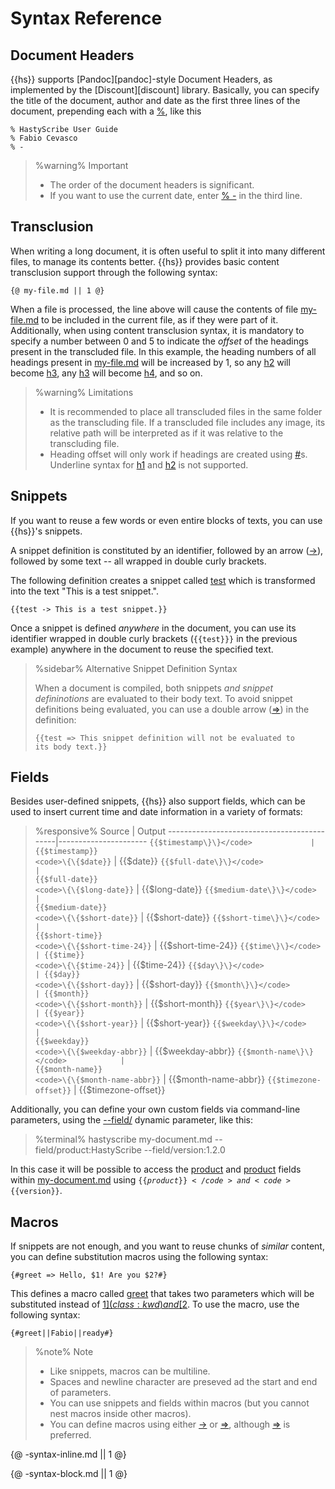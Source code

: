 # Syntax Reference

## Document Headers

{{hs}} supports [Pandoc][pandoc]-style Document Headers, as implemented by the [Discount][discount] library. Basically, you can specify the title of the document, author and date as the first three lines of the document, prepending each with a [%](class:kwd), like this 

~~~
% HastyScribe User Guide
% Fabio Cevasco
% -
~~~

> %warning%
> Important
> 
>  * The order of the document headers is significant.
>  * If you want to use the current date, enter [% -](class:kwd) in the third line.

## Transclusion

When writing a long document, it is often useful to split it into many different files, to manage its contents better. {{hs}} provides basic content transclusion support through the following syntax:

<code>\{@ my-file.md || 1 @\}</code>

When a file is processed, the line above will cause the contents of file [my-file.md](class:file) to be included in the current file, as if they were part of it. Additionally, when using content transclusion syntax, it is mandatory to specify a number between 0 and 5 to indicate the _offset_ of the headings present in the transcluded file. In this example, the heading numbers of all headings present in [my-file.md](class:file) will be increased by 1, so any [h2](class:kwd) will become [h3](class:kwd), any [h3](class:kwd) will become [h4](class:kwd), and so on.

> %warning%
> Limitations
> 
> * It is recommended to place all transcluded files in the same folder as the transcluding file. If a transcluded file includes any image, its relative path will be interpreted as if it was relative to the transcluding file.
> * Heading offset will only work if headings are created using [#](class:kwd)s. Underline syntax for [h1](class:kwd) and [h2](class:kwd) is not supported.

## Snippets

If you want to reuse a few words or even entire blocks of texts, you can use {{hs}}'s snippets. 

A snippet definition is constituted by an identifier, followed by an arrow ([->](class:kwd)), followed by some text -- all wrapped in double curly brackets. 

The following definition creates a snippet called [test](class:kwd) which is transformed into the text "This is a test snippet.". 

<code>\{\{test -> This is a test snippet.\}\}</code>

Once a snippet is defined _anywhere_ in the document, you can use its identifier wrapped in double curly brackets (<code>\{\{test}\}\}</code> in the previous example) anywhere in the document to reuse the specified text.

> %sidebar%
> Alternative Snippet Definition Syntax
> 
> When a document is compiled, both snippets _and snippet defininotions_ are evaluated to their body text. To avoid snippet definitions being evaluated, you can use a double arrow ([=>](class:kwd)) in the definition:
> 
> <code>\{\{test => This snippet definition will not be evaluated to its body text.\}\}</code>

## Fields

Besides user-defined snippets, {{hs}} also support fields, which can be used to insert current time and date information in a variety of formats:

> %responsive%
> Source                                      | Output
> --------------------------------------------|----------------------
> <code>\{\{$timestamp\}\}</code>             | {{$timestamp}}
> <code>\{\{$date\}\}</code>                  | {{$date}}
> <code>\{\{$full-date\}\}</code>             | {{$full-date}}
> <code>\{\{$long-date\}\}</code>             | {{$long-date}}
> <code>\{\{$medium-date\}\}</code>           | {{$medium-date}}
> <code>\{\{$short-date\}\}</code>            | {{$short-date}}
> <code>\{\{$short-time\}\}</code>            | {{$short-time}}
> <code>\{\{$short-time-24\}\}</code>         | {{$short-time-24}}
> <code>\{\{$time\}\}</code>                  | {{$time}}
> <code>\{\{$time-24\}\}</code>               | {{$time-24}}
> <code>\{\{$day\}\}</code>                   | {{$day}}
> <code>\{\{$short-day\}\}</code>             | {{$short-day}}
> <code>\{\{$month\}\}</code>                 | {{$month}}
> <code>\{\{$short-month\}\}</code>           | {{$short-month}}
> <code>\{\{$year\}\}</code>                  | {{$year}}
> <code>\{\{$short-year\}\}</code>            | {{$short-year}}
> <code>\{\{$weekday\}\}</code>               | {{$weekday}}
> <code>\{\{$weekday-abbr\}\}</code>          | {{$weekday-abbr}}
> <code>\{\{$month-name\}\}</code>            | {{$month-name}}
> <code>\{\{$month-name-abbr\}\}</code>       | {{$month-name-abbr}}
> <code>\{\{$timezone-offset\}\}</code>       | {{$timezone-offset}}

Additionally, you can define your own custom fields via command-line parameters, using the [\-\-field/](class:arg) dynamic parameter, like this:

> %terminal%
> hastyscribe my-document.md \-\-field/product:HastyScribe \-\-field/version:1.2.0

In this case it will be possible to access the [product](class:kwd) and [product](class:kwd) fields within [my-document.md](class:file) using <code>\{\{$product\}\}</code> and <code>\{\{$version\}\}</code>.

## Macros

If snippets are not enough, and you want to reuse chunks of _similar_ content, you can define substitution macros using the following syntax:

<code>\{#greet => Hello, $1! Are you $2?#\}</code>

This defines a macro called [greet](class:kwd) that takes two parameters which will be substituted instead of [$1](class:kwd) and [$2](class:kwd). To use the macro, use the following syntax:

<code>\{#greet||Fabio||ready#\}</code>

> %note%
> Note
> 
> * Like snippets, macros can be multiline.
> * Spaces and newline character are preseved ad the start and end of parameters.
> * You can use snippets and fields within macros (but you cannot nest macros inside other macros).
> * You can define macros using either [->](class:kwd) or [=>](class:kwd), although [=>](class:kwd) is preferred.

{@ -syntax-inline.md || 1 @}

{@ -syntax-block.md || 1 @}
